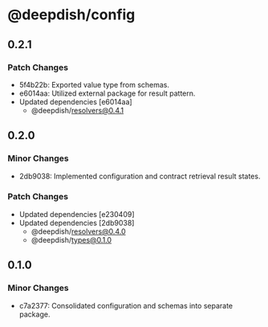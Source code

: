 # @deepdish/config

## 0.2.1

### Patch Changes

- 5f4b22b: Exported value type from schemas.
- e6014aa: Utilized external package for result pattern.
- Updated dependencies [e6014aa]
  - @deepdish/resolvers@0.4.1

## 0.2.0

### Minor Changes

- 2db9038: Implemented configuration and contract retrieval result states.

### Patch Changes

- Updated dependencies [e230409]
- Updated dependencies [2db9038]
  - @deepdish/resolvers@0.4.0
  - @deepdish/types@0.1.0

## 0.1.0

### Minor Changes

- c7a2377: Consolidated configuration and schemas into separate package.
